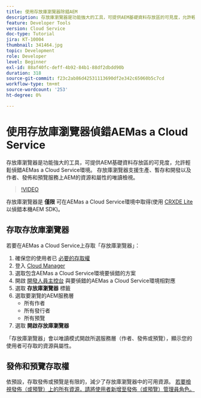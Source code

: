 ```yaml
---
title: 使用存放庫瀏覽器除錯AEM
description: 存放庫瀏覽器是功能強大的工具，可提供AEM基礎資料存放區的可見度，允許輕鬆偵錯AEMas a Cloud Service環境。
feature: Developer Tools
version: Cloud Service
doc-type: Tutorial
jira: KT-10004
thumbnail: 341464.jpg
topic: Development
role: Developer
level: Beginner
exl-id: 88af40fc-deff-4b92-84b1-88df2dbdd90b
duration: 318
source-git-commit: f23c2ab86d42531113690df2e342c65060b5c7cd
workflow-type: tm+mt
source-wordcount: '253'
ht-degree: 0%

---
```


# 使用存放庫瀏覽器偵錯AEMas a Cloud Service

存放庫瀏覽器是功能強大的工具，可提供AEM基礎資料存放區的可見度，允許輕鬆偵錯AEMas a Cloud Service環境。 存放庫瀏覽器支援生產、暫存和開發以及作者、發佈和預覽服務上AEM的資源和屬性的唯讀檢視。

>[!VIDEO](https://video.tv.adobe.com/v/341464?quality=12&learn=on)

存放庫瀏覽器是 __僅限__ 可在AEMas a Cloud Service環境中取得(使用 [CRXDE Lite](../aem-sdk-local-quickstart/other-tools.md#crxde-lite) 以偵錯本機AEM SDK)。

## 存取存放庫瀏覽器

若要在AEMas a Cloud Service上存取「存放庫瀏覽器」：

1. 確保您的使用者已 [必要的存取權](https://experienceleague.adobe.com/docs/experience-manager-cloud-service/content/implementing/developer-tools/repository-browser.html#access-prerequisites)
1. 登入 [Cloud Manager](https://my.cloudmanager.adobe.com)
1. 選取包含AEMas a Cloud Service環境要偵錯的方案
1. 開啟 [開發人員主控台](./developer-console.md) 與要偵錯的AEMas a Cloud Service環境相對應
1. 選取 __存放庫瀏覽器__ 標籤
1. 選取要瀏覽的AEM服務層
   + 所有作者
   + 所有發行者
   + 所有預覽
1. 選取 __開啟存放庫瀏覽器__

「存放庫瀏覽器」會以唯讀模式開啟所選服務層（作者、發佈或預覽），顯示您的使用者可存取的資源與屬性。

## 發佈和預覽存取權

依預設，存取發佈或預覽是有限的，減少了存放庫瀏覽器中的可用資源。 [若要檢視發佈（或預覽）上的所有資源，請將使用者新增至發佈（或預覽）管理員角色。](https://experienceleague.adobe.com/docs/experience-manager-cloud-service/content/implementing/developer-tools/repository-browser.html#navigate-the-hierarchy)
